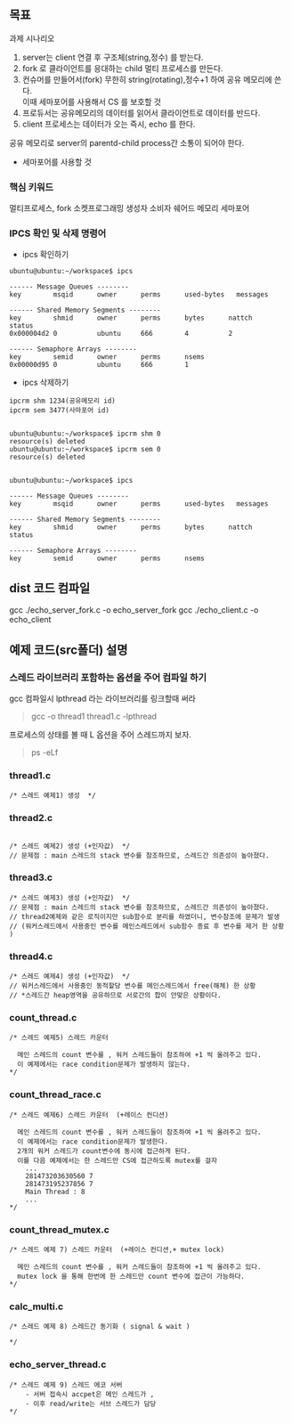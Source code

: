 ## 목표

과제 시나리오

1. server는 client 연결 후 구조체(string,정수) 를 받는다.
2. fork 로 클라이언트를 응대하는 child 멀티 프로세스를 만든다.
3. 컨슈머를 만들어서(fork) 무한히 string(rotating),정수+1 하여 공유 메모리에 쓴다.  
   이때 세마포어를 사용해서 CS 를 보호할 것
4. 프로듀서는 공유메모리의 데이터를 읽어서 클라이언트로 데이터를 반드다.
5. client 프로세스는 데이터가 오는 즉시, echo 를 한다.

공유 메모리로 server의 parentd-child process간 소통이 되어야 한다.

- 세마포어를 사용할 것

### 핵심 키워드

멀티프로세스, fork
소켓프로그래밍
생성자 소비자
쉐어드 메모리
세마포어

### IPCS 확인 및 삭제 명령어

- ipcs 확인하기

```
ubuntu@ubuntu:~/workspace$ ipcs

------ Message Queues --------
key        msqid      owner      perms      used-bytes   messages

------ Shared Memory Segments --------
key        shmid      owner      perms      bytes      nattch     status
0x000004d2 0          ubuntu     666        4          2

------ Semaphore Arrays --------
key        semid      owner      perms      nsems
0x00000d95 0          ubuntu     666        1
```

- ipcs 삭제하기

```
ipcrm shm 1234(공유메모리 id)
ipcrm sem 3477(사마포어 id)


ubuntu@ubuntu:~/workspace$ ipcrm shm 0
resource(s) deleted
ubuntu@ubuntu:~/workspace$ ipcrm sem 0
resource(s) deleted


ubuntu@ubuntu:~/workspace$ ipcs

------ Message Queues --------
key        msqid      owner      perms      used-bytes   messages

------ Shared Memory Segments --------
key        shmid      owner      perms      bytes      nattch     status

------ Semaphore Arrays --------
key        semid      owner      perms      nsems

```

## dist 코드 컴파일

gcc ./echo_server_fork.c -o echo_server_fork
gcc ./echo_client.c -o echo_client

## 예제 코드(src폴더) 설명

### 스레드 라이브러리 포함하는 옵션을 주어 컴파일 하기

gcc 컴파일시 lpthread 라는 라이브러리를 링크할때 써라

> gcc -o thread1 thread1.c -lpthread

프로세스의 상태를 볼 때 L 옵션을 주어 스레드까지 보자.

> ps -eLf

### thread1.c

```
/* 스레드 예제1) 생성  */
```

### thread2.c

```

/* 스레드 예제2) 생성 (+인자값)  */
// 문제점 : main 스레드의 stack 변수를 참조하므로, 스레드간 의존성이 높아졌다.
```

### thread3.c

```
/* 스레드 예제3) 생성 (+인자값)  */
// 문제점 : main 스레드의 stack 변수를 참조하므로, 스레드간 의존성이 높아졌다.
// thread2예제와 같은 로직이지만 sub함수로 분리를 하였더니, 변수참조에 문제가 발생
// (워커스레드에서 사용중인 변수를 메인스레드에서 sub함수 종료 후 변수를 제거 한 상황  )
```

### thread4.c

```
/* 스레드 예제4) 생성 (+인자값)  */
// 워커스레드에서 사용중인 동적할당 변수를 메인스레드에서 free(해체) 한 상황
// *스레드간 heap영역을 공유하므로 서로간의 합이 안맞은 상황이다.
```

### count_thread.c

```
/* 스레드 예제5) 스레드 카운터

  메인 스레드의 count 변수를 , 워커 스레드들이 참조하여 +1 씩 올려주고 있다.
  이 예제에서는 race condition문제가 발생하지 않는다.
*/
```

### count_thread_race.c

```
/* 스레드 예제6) 스레드 카운터  (+레이스 컨디션)

  메인 스레드의 count 변수를 , 워커 스레드들이 참조하여 +1 씩 올려주고 있다.
  이 예제에서는 race condition문제가 발생한다.
  2개의 워커 스레드가 count변수에 동시에 접근하게 된다.
  이를 다음 예제에서는 한 스레드만 CS에 접근하도록 mutex를 걸자
	...
	281473203630560 7
	281473195237856 7
	Main Thread : 8
	...
*/
```

### count_thread_mutex.c

```
/* 스레드 예제 7) 스레드 카운터  (+레이스 컨디션,+ mutex lock)

  메인 스레드의 count 변수를 , 워커 스레드들이 참조하여 +1 씩 올려주고 있다.
  mutex lock 을 통해 한번에 한 스레드만 count 변수에 접근이 가능하다.
*/
```

### calc_multi.c

```
/* 스레드 예제 8) 스레드간 동기화 ( signal & wait )

*/
```

### echo_server_thread.c

```
/* 스레드 예제 9) 스레드 에코 서버
	- 서버 접속시 accpet은 메인 스레드가 ,
	- 이후 read/write는 서브 스레드가 담당
*/
```
